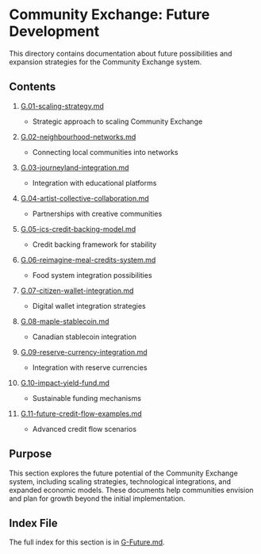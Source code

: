 # Community Exchange: Future Development

This directory contains documentation about future possibilities and expansion strategies for the Community Exchange system.

## Contents

1. [G.01-scaling-strategy.md](/notes/ics/ccc/v0.2/G-Future/G.01-scaling-strategy.md)
   - Strategic approach to scaling Community Exchange

2. [G.02-neighbourhood-networks.md](/notes/ics/ccc/v0.2/G-Future/G.02-neighbourhood-networks.md)
   - Connecting local communities into networks

3. [G.03-journeyland-integration.md](/notes/ics/ccc/v0.2/G-Future/G.03-journeyland-integration.md)
   - Integration with educational platforms

4. [G.04-artist-collective-collaboration.md](/notes/ics/ccc/v0.2/G-Future/G.04-artist-collective-collaboration.md)
   - Partnerships with creative communities

5. [G.05-ics-credit-backing-model.md](/notes/ics/ccc/v0.2/G-Future/G.05-ics-credit-backing-model.md)
   - Credit backing framework for stability

6. [G.06-reimagine-meal-credits-system.md](/notes/ics/ccc/v0.2/G-Future/G.06-reimagine-meal-credits-system.md)
   - Food system integration possibilities

7. [G.07-citizen-wallet-integration.md](/notes/ics/ccc/v0.2/G-Future/G.07-citizen-wallet-integration.md)
   - Digital wallet integration strategies

8. [G.08-maple-stablecoin.md](/notes/ics/ccc/v0.2/G-Future/G.08-maple-stablecoin.md)
   - Canadian stablecoin integration

9. [G.09-reserve-currency-integration.md](/notes/ics/ccc/v0.2/G-Future/G.09-reserve-currency-integration.md)
   - Integration with reserve currencies

10. [G.10-impact-yield-fund.md](/notes/ics/ccc/v0.2/G-Future/G.10-impact-yield-fund.md)
    - Sustainable funding mechanisms

11. [G.11-future-credit-flow-examples.md](/notes/ics/ccc/v0.2/G-Future/G.11-future-credit-flow-examples.md)
    - Advanced credit flow scenarios

## Purpose

This section explores the future potential of the Community Exchange system, including scaling strategies, technological integrations, and expanded economic models. These documents help communities envision and plan for growth beyond the initial implementation.

## Index File

The full index for this section is in [G-Future.md](/notes/ics/ccc/v0.2/G-Future/G-Future.md).